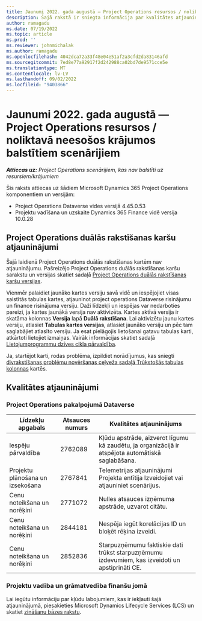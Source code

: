 ```yaml
---
title: Jaunumi 2022. gada augustā — Project Operations resursos / noliktavā neesošos krājumos balstītiem scenārijiem
description: Šajā rakstā ir sniegta informācija par kvalitātes atjauninājumiem, kas ir pieejami Microsoft Dynamics 365 Project Operations 2022. gada augusta laidienā uz resursiem/nepiegādātiem scenārijiem.
author: ramagadu
ms.date: 07/19/2022
ms.topic: article
ms.prod: ''
ms.reviewer: johnmichalak
ms.author: ramagadu
ms.openlocfilehash: 4042dca72a33f48e04e51af2a3cfd2da83146afd
ms.sourcegitcommit: 7ed8e77a92917f2d242988ca02bd7de9571cce5e
ms.translationtype: MT
ms.contentlocale: lv-LV
ms.lasthandoff: 09/02/2022
ms.locfileid: "9403866"
---
```

# <a name="whats-new-august-2022---project-operations-for-resourcenon-stocked-based-scenarios"></a>Jaunumi 2022. gada augustā — Project Operations resursos / noliktavā neesošos krājumos balstītiem scenārijiem

_**Attiecas uz:** Project Operations scenārijiem, kas nav balstīti uz resursiem/krājumiem_

Šis raksts attiecas uz šādiem Microsoft Dynamics 365 Project Operations komponentiem un versijām:

- Project Operations Dataverse vides versijā 4.45.0.53
- Projektu vadīšana un uzskaite Dynamics 365 Finance vidē versija 10.0.28

## <a name="project-operations-dual-write-maps-updates"></a>Project Operations duālās rakstīšanas karšu atjauninājumi

Šajā laidienā Project Operations duālās rakstīšanas kartēm nav atjauninājumu. Pašreizējo Project Operations duālās rakstīšanas karšu sarakstu un versijas skatiet sadaļā [Project Operations duālās rakstīšanas karšu versijas](../environment/resource-dual-write-maps.md).

Vienmēr palaidiet jaunāko kartes versiju savā vidē un iespējojiet visas saistītās tabulas kartes, atjauninot project operations Dataverse risinājumu un finance risinājuma versiju. Daži līdzekļi un iespējas var nedarboties pareizi, ja kartes jaunākā versija nav aktivizēta. Kartes aktīvā versija ir skatāma kolonnas **Versija** lapā **Duālā rakstīšana**. Lai aktivizētu jaunu kartes versiju, atlasiet **Tabulas kartes versijas**, atlasiet jaunāko versiju un pēc tam saglabājiet atlasīto versiju. Ja esat pielāgojis lietošanai gatavu tabulas karti, atkārtoti lietojiet izmaiņas. Vairāk informācijas skatiet sadaļā [Lietojumprogrammu dzīves cikla pārvaldība](/dynamics365/fin-ops-core/dev-itpro/data-entities/dual-write/app-lifecycle-management).

Ja, startējot karti, rodas problēma, izpildiet norādījumus, kas sniegti [divrakstīšanas problēmu novēršanas ceļveža sadaļā Trūkstošās tabulas kolonnas](/dynamics365/fin-ops-core/dev-itpro/data-entities/dual-write/dual-write-troubleshooting-finops-upgrades#missing-table-columns-issue-on-maps) kartēs.

## <a name="quality-updates"></a>Kvalitātes atjauninājumi

### <a name="project-operations-on-dataverse"></a>Project Operations pakalpojumā Dataverse

| Līdzekļu apgabals | Atsauces numurs | Kvalitātes atjauninājums |
| --- | --- | --- |
|   Iespēju pārvaldība | 2762089 | Kļūdu apstrāde, aizverot līgumu kā zaudētu, ja organizācijā ir atspējota automātiskā saglabāšana.|
|Projektu plānošana un izsekošana | 2767841 | Telemetrijas atjauninājumi Projekta entītija Izveidojiet vai atjauniniet scenārijus.|
|Cenu noteikšana un norēķini | 2771072 | Nulles atsauces izņēmuma apstrāde, uzvarot citātu.|
|Cenu noteikšana un norēķini | 2844181 |Nespēja iegūt korelācijas ID un bloķēt rēķina izveidi.|
|Cenu noteikšana un norēķini | 2852836 | Starpuzņēmumu faktiskie dati trūkst starpuzņēmumu izdevumiem, kas izveidoti un apstiprināti CE.|


### <a name="project-management-and-accounting-in-finance"></a>Projektu vadība un grāmatvedība finanšu jomā

Lai iegūtu informāciju par kļūdu labojumiem, kas ir iekļauti šajā atjauninājumā, piesakieties Microsoft Dynamics Lifecycle Services (LCS) un skatiet [zināšanu bāzes rakstu](https://fix.lcs.dynamics.com/Issue/Details?bugId=694438).
